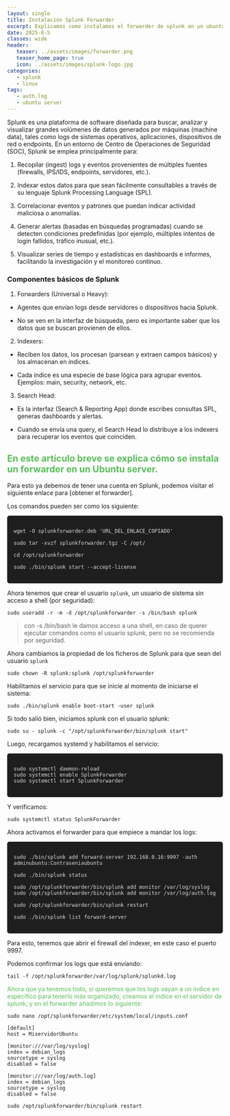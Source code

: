 ```yaml
---
layout: single
title: Instalación Splunk Forwarder
excerpt: Explicamos como instalamos el forwarder de splunk en un ubuntu server. 
date: 2025-6-5
classes: wide
header:
   teaser: ../assets/images/forwarder.png
   teaser_home_page: true
   icon: ../assets/images/splunk-logo.jpg
categories:
   - splunk
   - linux
tags:
   - auth.log
   - ubuntu server
---
```


Splunk es una plataforma de software diseñada para buscar, analizar y visualizar grandes volúmenes de datos generados por máquinas (machine data), tales como logs de sistemas operativos, aplicaciones, dispositivos de red o endpoints. En un entorno de Centro de Operaciones de Seguridad (SOC), Splunk se emplea principalmente para: 

1. Recopilar (ingest) logs y eventos provenientes de múltiples fuentes (firewalls, IPS/IDS, endpoints, servidores, etc.).

2. Indexar estos datos para que sean fácilmente consultables a través de su lenguaje Splunk Processing Language (SPL).

3. Correlacionar eventos y patrones que puedan indicar actividad maliciosa o anomalías.

4. Generar alertas (basadas en búsquedas programadas) cuando se detecten condiciones predefinidas (por ejemplo, múltiples intentos de login fallidos, tráfico inusual, etc.).

5. Visualizar series de tiempo y estadísticas en dashboards e informes, facilitando la investigación y el monitoreo continuo.


<h3> Componentes básicos de Splunk </h3>

1. Forwarders (Universal o Heavy):

 - Agentes que envían logs desde servidores o dispositivos hacia Splunk.

 - No se ven en la interfaz de búsqueda, pero es importante saber que los datos que se buscan provienen de ellos.

2. Indexers:

 - Reciben los datos, los procesan (parsean y extraen campos básicos) y los almacenan en índices.

 - Cada índice es una especie de base lógica para agrupar eventos. Ejemplos: main, security, network, etc.

3. Search Head:

 - Es la interfaz (Search & Reporting App) donde escribes consultas SPL, generas dashboards y alertas.

 - Cuando se envía una query, el Search Head lo distribuye a los indexers para recuperar los eventos que coinciden.

<h2 style="color: #5abe5a" > En este artículo breve se explica cómo se instala un forwarder en un Ubuntu server. </h2>

Para esto ya debemos de tener una cuenta en Splunk, podemos visitar el siguiente enlace para [obtener el forwarder]. 

Los comandos pueden ser como los siguiente: 

<pre style="background-color: #1e1e1e; color: #dcdcdc; padding: 15px; border-radius: 5px; overflow-x: auto;">
<code>
wget -O splunkforwarder.deb 'URL_DEL_ENLACE_COPIADO'

sudo tar -xvzf splunkforwarder.tgz -C /opt/

cd /opt/splunkforwarder

sudo ./bin/splunk start --accept-license
</code>
</pre>

Ahora tenemos que crear el usuario `splunk`, un usuario de sistema sin acceso a shell (por seguridad):

`sudo useradd -r -m -d /opt/splunkforwarder -s /bin/bash splunk`

> con -s /bin/bash le damos acceso a una shell, en caso de querer ejecutar comandos como el usuario splunk, pero no se recomienda por seguridad. 

Ahora cambiamos la propiedad de los ficheros de Splunk para que sean del usuario `splunk`

`sudo chown -R splunk:splunk /opt/splunkforwarder`

Habilitamos el servicio para que se inicie al momento de iniciarse el sistema: 

`sudo ./bin/splunk enable boot-start -user splunk`

Si todo salió bien, iniciamos splunk con el usuario splunk:

`sudo su - splunk -c "/opt/splunkforwarder/bin/splunk start"`

Luego, recargamos systemd y habilitamos el servicio:

<pre style="background-color: #1e1e1e; color: #dcdcdc; padding: 15px; border-radius: 5px; overflow-x: auto;">
<code>
sudo systemctl daemon-reload
sudo systemctl enable SplunkForwarder
sudo systemctl start SplunkForwarder
</code>
</pre>

Y verificamos: 

`sudo systemctl status SplunkForwarder`

Ahora activamos el forwarder para que empiece a mandar los logs:

<pre style="background-color: #1e1e1e; color: #dcdcdc; padding: 15px; border-radius: 5px; overflow-x: auto;">
<code>
sudo ./bin/splunk add forward-server 192.168.0.16:9997 -auth adminubuntu:Contraseniaubuntu

sudo ./bin/splunk status

sudo /opt/splunkforwarder/bin/splunk add monitor /var/log/syslog
sudo /opt/splunkforwarder/bin/splunk add monitor /var/log/auth.log

sudo /opt/splunkforwarder/bin/splunk restart

sudo ./bin/splunk list forward-server
</code>
</pre>

Para esto, tenemos que abrir el firewall del indexer, en este caso el puerto 9997. 

Podemos confirmar los logs que está envíando: 

`tail -f /opt/splunkforwarder/var/log/splunk/splunkd.log`

<p style="color: #5abe5a "> Ahora que ya tenemos todo, si queremos que los logs vayan a un índice en específico para tenerlo más organizado, creamos el índice en el servidor de splunk, y en el forwarder añadimos lo siguiente: </h3>

    sudo nano /opt/splunkforwarder/etc/system/local/inputs.conf

```plaintext
[default]
host = MiservidorUbuntu

[monitor:///var/log/syslog]
index = debian_logs
sourcetype = syslog
disabled = false

[monitor:///var/log/auth.log]
index = debian_logs
sourcetype = syslog
disabled = false
```

`sudo /opt/splunkforwarder/bin/splunk restart`  






